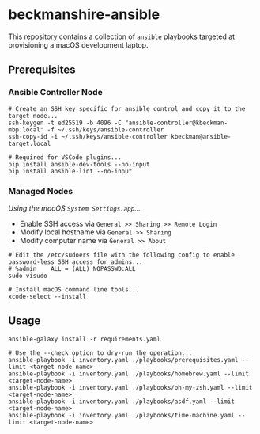 # beckmanshire-ansible

This repository contains a collection of `ansible` playbooks targeted at provisioning a macOS development laptop.

## Prerequisites

### Ansible Controller Node

```shell
# Create an SSH key specific for ansible control and copy it to the target node...
ssh-keygen -t ed25519 -b 4096 -C "ansible-controller@kbeckman-mbp.local" -f ~/.ssh/keys/ansible-controller
ssh-copy-id -i ~/.ssh/keys/ansible-controller kbeckman@ansible-target.local

# Required for VSCode plugins...
pip install ansible-dev-tools --no-input
pip install ansible-lint --no-input
```

### Managed Nodes

_Using the macOS `System Settings.app`..._

* Enable SSH access via `General >> Sharing >> Remote Login`
* Modify local hostname via `General >> Sharing`
* Modify computer name via `General >> About`

```shell
# Edit the /etc/sudoers file with the following config to enable password-less SSH access for admins...
# %admin    ALL = (ALL) NOPASSWD:ALL
sudo visudo

# Install macOS command line tools...
xcode-select --install
```

## Usage

```shell
ansible-galaxy install -r requirements.yaml

# Use the --check option to dry-run the operation...
ansible-playbook -i inventory.yaml ./playbooks/prerequisites.yaml --limit <target-node-name>
ansible-playbook -i inventory.yaml ./playbooks/homebrew.yaml --limit <target-node-name>
ansible-playbook -i inventory.yaml ./playbooks/oh-my-zsh.yaml --limit <target-node-name>
ansible-playbook -i inventory.yaml ./playbooks/asdf.yaml --limit <target-node-name>
ansible-playbook -i inventory.yaml ./playbooks/time-machine.yaml --limit <target-node-name>
```
